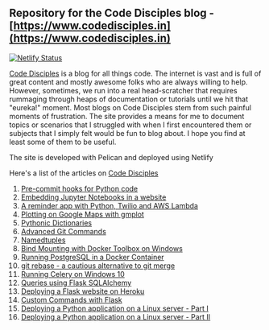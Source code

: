 ## Repository for the Code Disciples blog - [https://www.codedisciples.in](https://www.codedisciples.in)

[![Netlify Status](https://api.netlify.com/api/v1/badges/654d61ed-8d1f-47bb-8105-5dd94d58d98f/deploy-status)](https://app.netlify.com/sites/cranky-boyd-328430/deploys)

[Code Disciples](https://www.codedisciples.in) is a blog for all things code. The internet is vast and is full of great content and mostly awesome folks who are always willing to help. However, sometimes, we run into a real head-scratcher that requires rummaging through heaps of documentation or tutorials until we hit that "eureka!" moment. Most blogs on Code Disciples stem from such painful moments of frustration. The site provides a means for me to document topics or scenarios that I struggled with when I first encountered them or subjects that I simply felt would be fun to blog about. I hope you find at least some of them to be useful.

The site is developed with Pelican and deployed using Netlify

Here's a list of the articles on [Code Disciples](https://www.codedisciples.in)
1. [Pre-commit hooks for Python code](https://codedisciples.in/pre-commit.html)
2. [Embedding Jupyter Notebooks in a website](https://codedisciples.in/embedding-jupyter.html)
3. [A reminder app with Python, Twilio and AWS Lambda](https://codedisciples.in/reminders.html)
4. [Plotting on Google Maps with gmplot](https://codedisciples.in/google-map-plots.html)
5. [Pythonic Dictionaries](https://codedisciples.in/pythonic-dictionaries.html)
6. [Advanced Git Commands](https://codedisciples.in/advanced-git.html)
7. [Namedtuples](https://codedisciples.in/named-tuples.html)
8. [Bind Mounting with Docker Toolbox on Windows](https://codedisciples.in/docker-bind-mounts.html)
9. [Running PostgreSQL in a Docker Container](https://codedisciples.in/docker-postgres.html)
10. [git rebase - a cautious alternative to git merge](https://codedisciples.in/git-rebase.html)
11. [Running Celery on Windows 10](https://codedisciples.in/celery-windows.html)
12. [Queries using Flask SQLAlchemy](https://codedisciples.in/flask-sqlalchemy-queries.html)
13. [Deploying a Flask website on Heroku](https://codedisciples.in/flask-heroku.html)
14. [Custom Commands with Flask](https://codedisciples.in/flask-commands.html)
15. [Deploying a Python application on a Linux server - Part I](https://www.codedisciples.in/linux-vps-deployment1.html)
16. [Deploying a Python application on a Linux server - Part II](https://www.codedisciples.in/linux-vps-deployment2.html)
